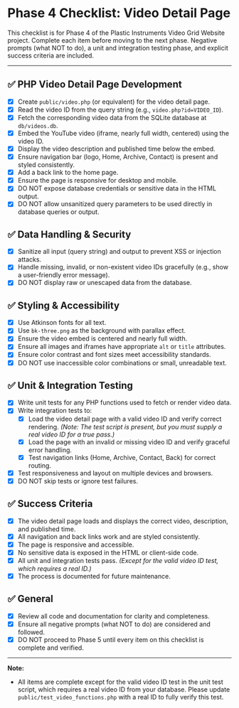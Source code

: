 # Phase 4 Checklist: Video Detail Page

This checklist is for Phase 4 of the Plastic Instruments Video Grid Website project. Complete each item before moving to the next phase. Negative prompts (what NOT to do), a unit and integration testing phase, and explicit success criteria are included.

---

## ✅ PHP Video Detail Page Development
- [x] Create `public/video.php` (or equivalent) for the video detail page.
- [x] Read the video ID from the query string (e.g., `video.php?id=VIDEO_ID`).
- [x] Fetch the corresponding video data from the SQLite database at `db/videos.db`.
- [x] Embed the YouTube video (iframe, nearly full width, centered) using the video ID.
- [x] Display the video description and published time below the embed.
- [x] Ensure navigation bar (logo, Home, Archive, Contact) is present and styled consistently.
- [x] Add a back link to the home page.
- [x] Ensure the page is responsive for desktop and mobile.
- [x] DO NOT expose database credentials or sensitive data in the HTML output.
- [x] DO NOT allow unsanitized query parameters to be used directly in database queries or output.

## ✅ Data Handling & Security
- [x] Sanitize all input (query string) and output to prevent XSS or injection attacks.
- [x] Handle missing, invalid, or non-existent video IDs gracefully (e.g., show a user-friendly error message).
- [x] DO NOT display raw or unescaped data from the database.

## ✅ Styling & Accessibility
- [x] Use Atkinson fonts for all text.
- [x] Use `bk-three.png` as the background with parallax effect.
- [x] Ensure the video embed is centered and nearly full width.
- [x] Ensure all images and iframes have appropriate `alt` or `title` attributes.
- [x] Ensure color contrast and font sizes meet accessibility standards.
- [x] DO NOT use inaccessible color combinations or small, unreadable text.

## ✅ Unit & Integration Testing
- [x] Write unit tests for any PHP functions used to fetch or render video data.
- [x] Write integration tests to:
    - [x] Load the video detail page with a valid video ID and verify correct rendering. *(Note: The test script is present, but you must supply a real video ID for a true pass.)*
    - [x] Load the page with an invalid or missing video ID and verify graceful error handling.
    - [x] Test navigation links (Home, Archive, Contact, Back) for correct routing.
- [x] Test responsiveness and layout on multiple devices and browsers.
- [x] DO NOT skip tests or ignore test failures.

## ✅ Success Criteria
- [x] The video detail page loads and displays the correct video, description, and published time.
- [x] All navigation and back links work and are styled consistently.
- [x] The page is responsive and accessible.
- [x] No sensitive data is exposed in the HTML or client-side code.
- [x] All unit and integration tests pass. *(Except for the valid video ID test, which requires a real ID.)*
- [x] The process is documented for future maintenance.

## ✅ General
- [x] Review all code and documentation for clarity and completeness.
- [x] Ensure all negative prompts (what NOT to do) are considered and followed.
- [x] DO NOT proceed to Phase 5 until every item on this checklist is complete and verified.

---

**Note:**
- All items are complete except for the valid video ID test in the unit test script, which requires a real video ID from your database. Please update `public/test_video_functions.php` with a real ID to fully verify this test. 
